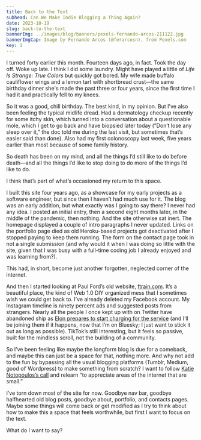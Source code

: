 ```yaml
---
title: Back to the Text
subhead: Can We Make Indie Blogging a Thing Again?
date: 2023-10-19
slug: back-to-the-text
bannerImg: ../images/blog/banners/pexels-fernando-arcos-211122.jpg
bannerImgCap: Image by Fernando Arcos (@ferarcosn), from Pexels.com
key: 1
---
```


I turned forty earlier this month. Fourteen days ago, in fact. Took the day off. Woke up late. I think I did some laundry. Might have played a little of *Life Is Strange: True Colors* but quickly got bored. My wife made buffalo cauliflower wings and a lemon tart with shortbread crust—the same birthday dinner she's made the past three or four years, since the first time I had it and practically fell to my knees.

So it was a good, chill birthday. The best kind, in my opinion. But I've also been feeling the typical midlife dread. Had a dermatology checkup recently for some itchy skin, which turned into a conversation about a questionable mole, which I get to go back and have biopsied later today (”Don’t lose any sleep over it,” the doc told me during the last visit, but sometimes that’s easier said than done). Also had my first colonoscopy last week, five years earlier than most because of some family history.

So death has been on my mind, and all the things I’d still like to do before death—and all the things I’d like to stop doing to do more of the things I’d like to do.

I think that’s part of what’s occasioned my return to this space.

I built this site four years ago, as a showcase for my early projects as a software engineer, but since then I haven’t had much use for it. The blog was an early addition, but what exactly was I going to say there? I never had any idea. I posted an initial entry, then a second eight months later, in the middle of the pandemic, then nothing. And the site otherwise sat inert. The homepage displayed a couple of intro paragraphs I never updated. Links on the portfolio page died as old Heroku-based projects got deactivated after I stopped paying to keep them running. The form on the contact page took in not a single submission (and why would it when I was doing so little with the site, given that I was busy with a full-time coding job I already enjoyed and was learning from?).

This had, in short, become just another forgotten, neglected corner of the internet. 

And then I started looking at Paul Ford’s old website, [ftrain.com](https://ftrain.com/). It’s a beautiful place, the kind of Web 1.0 DIY organized mess that I sometimes wish we could get back to. I’ve already deleted my Facebook account. My Instagram timeline is ninety percent ads and suggested posts from strangers. Nearly all the people I once kept up with on Twitter have abandoned ship as [Elon prepares to start charging for the service](https://www.npr.org/2023/10/18/1206711620/musks-x-to-charge-users-in-philippines-and-new-zealand-1-to-use-platform) (and I’ll be joining them if it happens, now that I’m on Bluesky; I just want to stick it out as long as possible). TikTok’s still interesting, but it feels so passive, built for the mindless scroll, not the building of a community.

So I’ve been feeling like maybe the longform blog is due for a comeback, and maybe this can just be a space for that, nothing more. And why not add to the fun by bypassing all the usual blogging platforms (Tumblr, Medium, good ol’ Wordpress) to make something from scratch? I want to follow [Katie Notopoulos’s call](https://www.technologyreview.com/2023/10/17/1081194/how-to-fix-the-internet-online-discourse/) and relearn “to appreciate areas of the internet that are small.”

I’ve torn down most of the site for now. Goodbye nav bar, goodbye halfhearted old blog posts, goodbye about, portfolio, and contacts pages. Maybe some things will come back or get modified as I try to think about how to make this a space that feels worthwhile, but first I want to focus on the text.

What do I want to say?
